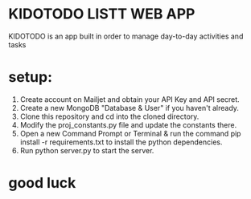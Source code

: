 # KIDOTODO LISTT WEB APP

KIDOTODO is an app built in order to manage day-to-day activities and tasks


# setup:

1. Create account on Mailjet and obtain your API Key and API secret.
2. Create a new MongoDB "Database & User" if you haven't already.
3. Clone this repository and cd into the cloned directory.
4. Modify the proj_constants.py file and update the constants there.
5. Open a new Command Prompt or Terminal & run the command pip install -r requirements.txt to install the python dependencies.
6. Run python server.py to start the server.

# good luck